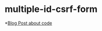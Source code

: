 # multiple-id-csrf-form

*[Blog Post about code](https://csmali.wordpress.com/2018/02/05/csrf-attack-for-incremental-parameter/) 


